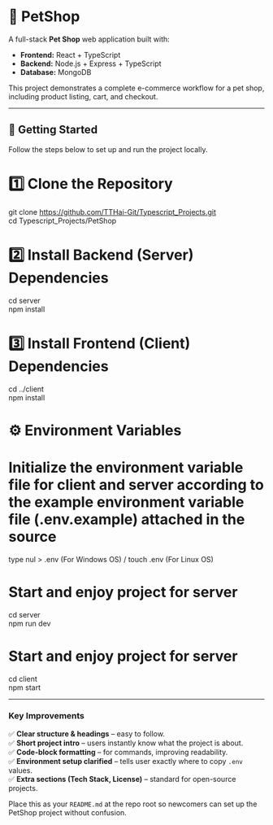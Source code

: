 # 🐶 PetShop

A full-stack **Pet Shop** web application built with:

- **Frontend:** React + TypeScript  
- **Backend:** Node.js + Express + TypeScript  
- **Database:** MongoDB  

This project demonstrates a complete e-commerce workflow for a pet shop, including product listing, cart, and checkout.

---

## 🚀 Getting Started

Follow the steps below to set up and run the project locally.
# 1️⃣ Clone the Repository
git clone https://github.com/TTHai-Git/Typescript_Projects.git  
cd Typescript_Projects/PetShop

# 2️⃣ Install Backend (Server) Dependencies
cd server  
npm install

# 3️⃣ Install Frontend (Client) Dependencies
cd ../client  
npm install

# ⚙️ Environment Variables
# Initialize the environment variable file for client and server according to the example environment variable file (.env.example) attached in the source
type nul > .env (For Windows OS) / touch .env (For Linux OS)

# Start and enjoy project for server
cd server  
npm run dev

# Start and enjoy project for server
cd client  
npm start

---

### Key Improvements
✅ **Clear structure & headings** – easy to follow.  
✅ **Short project intro** – users instantly know what the project is about.  
✅ **Code-block formatting** – for commands, improving readability.  
✅ **Environment setup clarified** – tells user exactly where to copy `.env` values.  
✅ **Extra sections (Tech Stack, License)** – standard for open-source projects.  

Place this as your `README.md` at the repo root so newcomers can set up the PetShop project without confusion.
